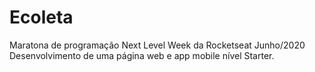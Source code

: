 # Ecoleta
Maratona de programação Next Level Week da Rocketseat Junho/2020
Desenvolvimento de uma página web e app mobile nível Starter.
